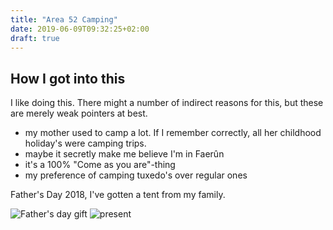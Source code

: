 ```yaml
---
title: "Area 52 Camping"
date: 2019-06-09T09:32:25+02:00
draft: true
---
```


## How I got into this
I like doing this. There might a number of indirect reasons for this, but these are merely weak pointers at best.

* my mother used to camp a lot. If I remember correctly, all her childhood holiday's were camping trips.
* maybe it secretly make me believe I'm in Faer&ucirc;n
* it's a 100% "Come as you are"-thing
* my preference of camping tuxedo's over regular ones

Father's Day 2018, I've gotten a tent from my family.

![Father's day gift](/images/DSC_1627.jpg)
<img href="/images/DSC_1627.jpg" alt="present">
